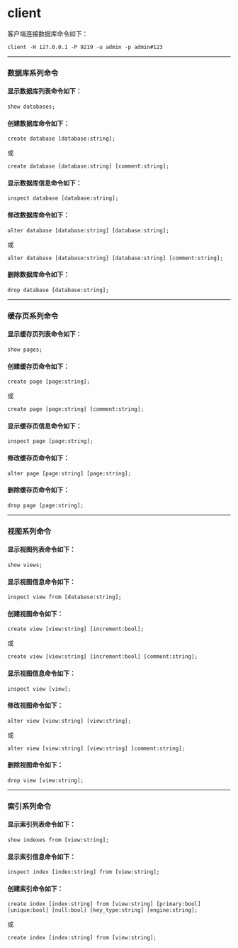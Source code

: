# client

客户端连接数据库命令如下：
```shell
client -H 127.0.0.1 -P 9219 -u admin -p admin#123
```
---
### 数据库系列命令
#### 显示数据库列表命令如下：
```shell
show databases;
```
#### 创建数据库命令如下：
```shell
create database [database:string];
```
或
```shell
create database [database:string] [comment:string];
```
#### 显示数据库信息命令如下：
```shell
inspect database [database:string];
```
#### 修改数据库命令如下：
```shell
alter database [database:string] [database:string];
```
或
```shell
alter database [database:string] [database:string] [comment:string];
```
#### 删除数据库命令如下：
```shell
drop database [database:string];
```
---

### 缓存页系列命令
#### 显示缓存页列表命令如下：
```shell
show pages;
```
#### 创建缓存页命令如下：
```shell
create page [page:string];
```
或
```shell
create page [page:string] [comment:string];
```
#### 显示缓存页信息命令如下：
```shell
inspect page [page:string];
```
#### 修改缓存页命令如下：
```shell
alter page [page:string] [page:string];
```
#### 删除缓存页命令如下：
```shell
drop page [page:string];
```
---

### 视图系列命令
#### 显示视图列表命令如下：
```shell
show views;
```
#### 显示视图信息命令如下：
```shell
inspect view from [database:string];
```
#### 创建视图命令如下：
```shell
create view [view:string] [increment:bool];
```
或
```shell
create view [view:string] [increment:bool] [comment:string];
```
#### 显示视图信息命令如下：
```shell
inspect view [view];
```
#### 修改视图命令如下：
```shell
alter view [view:string] [view:string];
```
或
```shell
alter view [view:string] [view:string] [comment:string];
```
#### 删除视图命令如下：
```shell
drop view [view:string];
```
---

### 索引系列命令
#### 显示索引列表命令如下：
```shell
show indexes from [view:string];
```
#### 显示索引信息命令如下：
```shell
inspect index [index:string] from [view:string];
```
#### 创建索引命令如下：
```shell
create index [index:string] from [view:string] [primary:bool] [unique:bool] [null:bool] [key_type:string] [engine:string];
```
或
```shell
create index [index:string] from [view:string];
```
